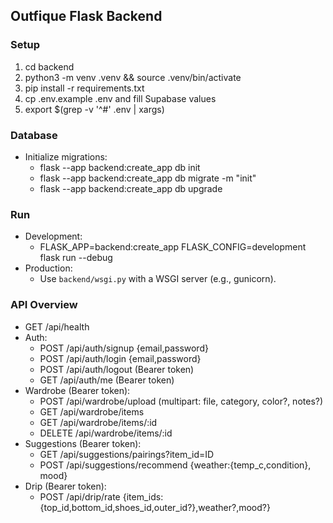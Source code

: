 <!-- backend/README.md -->
## Outfique Flask Backend

### Setup
1. cd backend
2. python3 -m venv .venv && source .venv/bin/activate
3. pip install -r requirements.txt
4. cp .env.example .env and fill Supabase values
5. export $(grep -v '^#' .env | xargs)

### Database
- Initialize migrations:
  - flask --app backend:create_app db init
  - flask --app backend:create_app db migrate -m "init"
  - flask --app backend:create_app db upgrade

### Run
- Development:
  - FLASK_APP=backend:create_app FLASK_CONFIG=development flask run --debug
- Production:
  - Use `backend/wsgi.py` with a WSGI server (e.g., gunicorn).

### API Overview
- GET /api/health
- Auth:
  - POST /api/auth/signup {email,password}
  - POST /api/auth/login {email,password}
  - POST /api/auth/logout (Bearer token)
  - GET /api/auth/me (Bearer token)
- Wardrobe (Bearer token):
  - POST /api/wardrobe/upload (multipart: file, category, color?, notes?)
  - GET /api/wardrobe/items
  - GET /api/wardrobe/items/:id
  - DELETE /api/wardrobe/items/:id
- Suggestions (Bearer token):
  - GET /api/suggestions/pairings?item_id=ID
  - POST /api/suggestions/recommend {weather:{temp_c,condition}, mood}
- Drip (Bearer token):
  - POST /api/drip/rate {item_ids:{top_id,bottom_id,shoes_id,outer_id?},weather?,mood?}